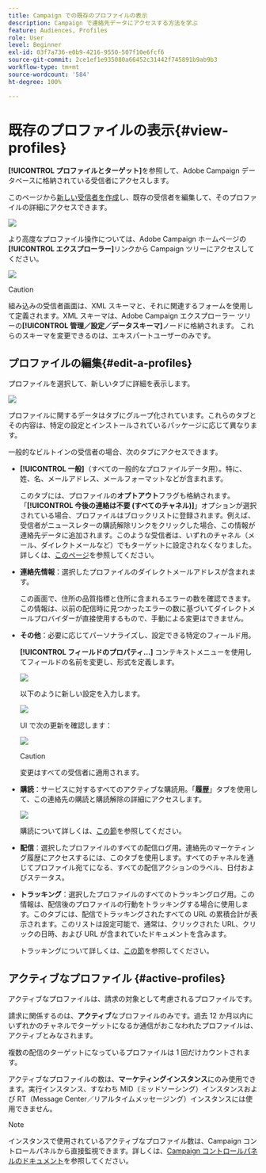 ```yaml
---
title: Campaign での既存のプロファイルの表示
description: Campaign で連絡先データにアクセスする方法を学ぶ
feature: Audiences, Profiles
role: User
level: Beginner
exl-id: 03f7a736-e0b9-4216-9550-507f10e6fcf6
source-git-commit: 2ce1ef1e935080a66452c31442f745891b9ab9b3
workflow-type: tm+mt
source-wordcount: '584'
ht-degree: 100%

---
```


# 既存のプロファイルの表示{#view-profiles}

**[!UICONTROL プロファイルとターゲット]**&#x200B;を参照して、Adobe Campaign データベースに格納されている受信者にアクセスします。

このページから[新しい受信者を作成](create-profiles.md)し、既存の受信者を編集して、そのプロファイルの詳細にアクセスできます。

![](assets/profiles-and-targets.png)

より高度なプロファイル操作については、Adobe Campaign ホームページの&#x200B;**[!UICONTROL エクスプローラー]**&#x200B;リンクから Campaign ツリーにアクセスしてください。

![](assets/recipients-in-explorer.png)


>[!CAUTION]
>
>組み込みの受信者画面は、XML スキーマと、それに関連するフォームを使用して定義されます。XML スキーマは、Adobe Campaign エクスプローラー ツリーの&#x200B;**[!UICONTROL 管理／設定／データスキーマ]**&#x200B;ノードに格納されます。 これらのスキーマを変更できるのは、エキスパートユーザーのみです。

## プロファイルの編集{#edit-a-profiles}

プロファイルを選択して、新しいタブに詳細を表示します。

![](assets/edit-a-profile.png)

プロファイルに関するデータはタブにグループ化されています。これらのタブとその内容は、特定の設定とインストールされているパッケージに応じて異なります。

一般的なビルトインの受信者の場合、次のタブにアクセスできます。

* **[!UICONTROL 一般]**（すべての一般的なプロファイルデータ用）。特に、姓、名、メールアドレス、メールフォーマットなどが含まれます。

   このタブには、プロファイルの&#x200B;**オプトアウト**&#x200B;フラグも格納されます。「**[!UICONTROL 今後の連絡は不要 (すべてのチャネル)]**」オプションが選択されている場合、プロファイルはブロックリストに登録されます。例えば、受信者がニュースレターの購読解除リンクをクリックした場合、この情報が連絡先データに追加されます。このような受信者は、いずれのチャネル（メール、ダイレクトメールなど）でもターゲットに設定されなくなりました。詳しくは、[このページ](../send/quarantines.md)を参照してください。

* **連絡先情報**：選択したプロファイルのダイレクトメールアドレスが含まれます。

   この画面で、住所の品質指標と住所に含まれるエラーの数を確認できます。この情報は、以前の配信時に見つかったエラーの数に基づいてダイレクトメールプロバイダーが直接使用するもので、手動による変更はできません。

* **その他**：必要に応じてパーソナライズし、設定できる特定のフィールド用。

   **[!UICONTROL フィールドのプロパティ…]** コンテキストメニューを使用してフィールドの名前を変更し、形式を定義します。

   ![](assets/other-tab-field-properties.png)

   以下のように新しい設定を入力します。

   ![](assets/change-field-properties.png)

   UI で次の更新を確認します：

   ![](assets/other-tab-updated.png)


   >[!CAUTION]
   >変更はすべての受信者に適用されます。


* **購読**：サービスに対するすべてのアクティブな購読用。「**履歴**」タブを使用して、この連絡先の購読と購読解除の詳細にアクセスします。

   ![](assets/subscription-tab.png)

   購読について詳しくは、[この節](../start/subscriptions.md)を参照してください。

* **配信**：選択したプロファイルのすべての配信ログ用。連絡先のマーケティング履歴にアクセスするには、このタブを使用します。すべてのチャネルを通じてプロファイル宛てになる、すべての配信アクションのラベル、日付およびステータス。


* **トラッキング**：選択したプロファイルのすべてのトラッキングログ用。この情報は、配信後のプロファイルの行動をトラッキングする場合に使用します。このタブには、配信でトラッキングされたすべての URL の累積合計が表示されます。このリストは設定可能で、通常は、クリックされた URL、クリックの日時、および URL が含まれていたドキュメントを含みます。

   トラッキングについて詳しくは、[この節](../start/tracking.md)を参照してください。


## アクティブなプロファイル {#active-profiles}

アクティブなプロファイルは、請求の対象として考慮されるプロファイルです。

請求に関係するのは、**アクティブ**&#x200B;なプロファイルのみです。過去 12 か月以内にいずれかのチャネルでターゲットになるか通信がおこなわれたプロファイルは、アクティブとみなされます。

複数の配信のターゲットになっているプロファイルは 1 回だけカウントされます。

アクティブなプロファイルの数は、**マーケティングインスタンス**&#x200B;にのみ使用できます。実行インスタンス、すなわち MID（ミッドソーシング）インスタンスおよび RT（Message Center／リアルタイムメッセージング）インスタンスには使用できません。

>[!NOTE]
>
>インスタンスで使用されているアクティブなプロファイル数は、Campaign コントロールパネルから直接監視できます。詳しくは、[Campaign コントロールパネルのドキュメント](https://experienceleague.adobe.com/docs/control-panel/using/performance-monitoring/active-profiles-monitoring.html?lang=ja)を参照してください。

